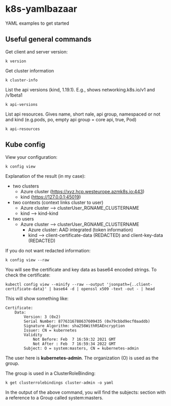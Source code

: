 # k8s-yamlbazaar

YAML examples to get started

## Useful general commands

Get client and server version:

```
k version
```

Get cluster information

```
k cluster-info
```

List the api versions (kind, 1.19.1). E.g., shows networking.k8s.io/v1 and /v1beta1

```
k api-versions
```

List api resources. Gives name, short nale, api group, namespaced or not and kind (e.g.pods, po, empty api group = core api, true, Pod)

```
k api-resources
```

## Kube config

View your configuration:

```
k config view
```

Explanation of the result (in my case):
- two clusters
    - Azure cluster (https://xyz.hcp.westeurope.azmk8s.io:443)
    - kind (https://127.0.0.1:45019)
- two contexts (context links cluster to user)
    - Azure cluster --> clusterUser_RGNAME_CLUSTERNAME
    - kind --> kind-kind
- two users
    - Azure cluster --> clusterUser_RGNAME_CLUSTERNAME
        - Azure cluster: AAD integrated (token information)
        - kind --> client-certificate-data (REDACTED) and client-key-data (REDACTED)

If you do not want redacted information:

```
k config view --raw
```

You will see the certificate and key data as base64 encoded strings. To check the certificate:

```
kubectl config view --minify --raw --output 'jsonpath={..client-certificate-data}' | base64 -d | openssl x509 -text -out - | head
```

This will show something like:

```
Certificate:
    Data:
        Version: 3 (0x2)
        Serial Number: 8776316788637609435 (0x79cbbd9ecf0aaddb)
        Signature Algorithm: sha256WithRSAEncryption
        Issuer: CN = kubernetes
        Validity
            Not Before: Feb  7 16:59:32 2021 GMT
            Not After : Feb  7 16:59:34 2022 GMT
        Subject: O = system:masters, CN = kubernetes-admin
```

The user here is **kubernetes-admin**. The organization (O) is used as the group. 

The group is used in a ClusterRoleBinding:

```
k get clusterrolebindings cluster-admin -o yaml
```

In the output of the above command, you will find the subjects: section with a reference to a Group called system:masters.

